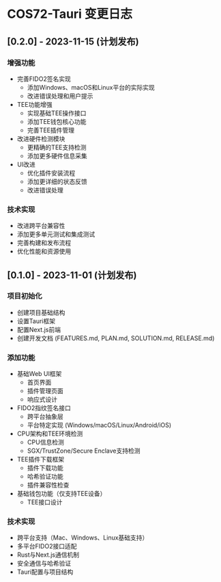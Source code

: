 # COS72-Tauri 变更日志

## [0.2.0] - 2023-11-15 (计划发布)

### 增强功能
- 完善FIDO2签名实现
  - 添加Windows、macOS和Linux平台的实际实现
  - 改进错误处理和用户提示
- TEE功能增强
  - 实现基础TEE操作接口
  - 添加TEE钱包核心功能
  - 完善TEE插件管理
- 改进硬件检测模块
  - 更精确的TEE支持检测
  - 添加更多硬件信息采集
- UI改进
  - 优化插件安装流程
  - 添加更详细的状态反馈
  - 改进错误处理

### 技术实现
- 改进跨平台兼容性
- 添加更多单元测试和集成测试
- 完善构建和发布流程
- 优化性能和资源使用

## [0.1.0] - 2023-11-01 (计划发布)

### 项目初始化
- 创建项目基础结构
- 设置Tauri框架
- 配置Next.js前端
- 创建开发文档 (FEATURES.md, PLAN.md, SOLUTION.md, RELEASE.md)

### 添加功能
- 基础Web UI框架
  - 首页界面
  - 插件管理页面
  - 响应式设计
- FIDO2指纹签名接口
  - 跨平台抽象层
  - 平台特定实现 (Windows/macOS/Linux/Android/iOS)
- CPU架构和TEE环境检测
  - CPU信息检测
  - SGX/TrustZone/Secure Enclave支持检测
- TEE插件下载框架
  - 插件下载功能
  - 哈希验证功能
  - 插件兼容性检查
- 基础钱包功能（仅支持TEE设备）
  - TEE接口设计

### 技术实现
- 跨平台支持（Mac、Windows、Linux基础支持）
- 多平台FIDO2接口适配
- Rust与Next.js通信机制
- 安全通信与哈希验证 
- Tauri配置与项目结构 